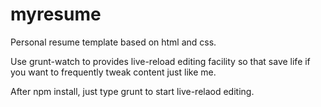 myresume
========

Personal resume template based on html and css. 

Use grunt-watch to provides live-reload editing facility so that save life if you want to frequently tweak content just like me.

After npm install, just type grunt to start live-relaod editing.